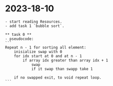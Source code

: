 # 2023-18-10

    - start reading Resources.
    - add task 1 `bubble sort`.

    ** task 0 **
    - pseudocode:
    ```
    Repeat n - 1 for sorting all element:
        inisialize swap with 0
        for idx start at 0 and at n - 1
            if array idx greater than array idx + 1
                swap
                if it swap than swapp take 1

        if no swapped exit, to void repeat loop.
    ```

